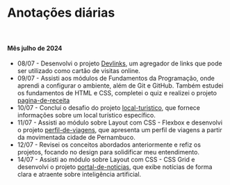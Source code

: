 # Anotações diárias

<br>

#### Mês julho de 2024

- 08/07 - Desenvolvi o projeto [Devlinks](https://github.com/joao-siilva/devlinks), um agregador de links que pode ser utilizado como cartão de visitas online.
- 09/07 - Assisti aos módulos de Fundamentos da Programação, onde aprendi a configurar o ambiente, além de Git e GitHub. Também estudei os fundamentos de HTML e CSS, completei o quiz e realizei o projeto [pagina-de-receita](https://github.com/joao-siilva/pagina-de-receita)
- 10/07 - Concluí o desafio do projeto [local-turistico](https://github.com/joao-siilva/local-turistico), que fornece informações sobre um local turístico específico.
- 11/07 - Assisti ao módulo sobre Layout com CSS - Flexbox e desenvolvi o projeto [perfil-de-viagens](https://github.com/joao-siilva/perfil-de-viagens), que apresenta um perfil de viagens a partir da movimentada cidade de Pernambuco.
- 12/07 - Revisei os conceitos abordados anteriormente e refiz os projetos, focando no design para solidificar meu entendimento.
- 14/07 - Assisti ao módulo sobre Layout com CSS - CSS Grid e desenvolvi o projeto [portal-de-noticias](https://github.com/joao-siilva/portal-de-noticias), que exibe notícias de forma clara e atraente sobre inteligência artificial.
